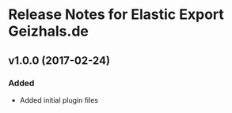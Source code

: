 # Release Notes for Elastic Export Geizhals.de

## v1.0.0 (2017-02-24)
 
### Added
- Added initial plugin files